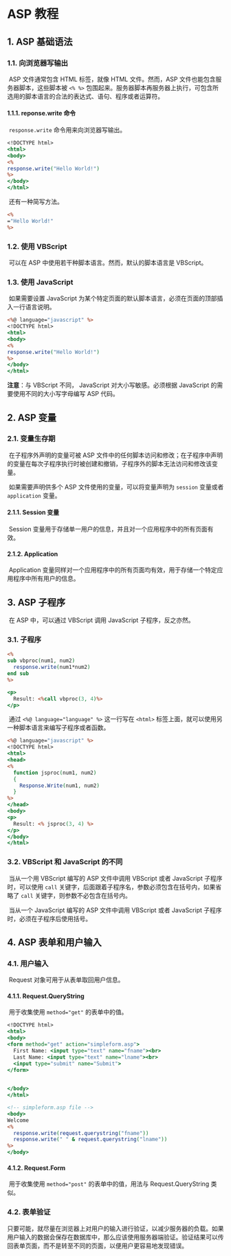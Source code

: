 # ASP 教程

## 1. ASP 基础语法

### 1.1. 向浏览器写输出

​	ASP 文件通常包含 HTML 标签，就像 HTML 文件。然而，ASP 文件也能包含服务器脚本，这些脚本被 `<% %>` 包围起来。服务器脚本再服务器上执行，可包含所选用的脚本语言的合法的表达式、语句、程序或者运算符。

#### 1.1.1. reponse.write 命令

​	`response.write` 命令用来向浏览器写输出。

```asp
<!DOCTYPE html>
<html>
<body>
<%
response.write("Hello World!")
%>
</body>
</html>
```

​	还有一种简写方法。

```asp
<%
="Hello World!"
%>
```

### 1.2. 使用 VBScript

​	可以在 ASP 中使用若干种脚本语言。然而，默认的脚本语言是 VBScript。

### 1.3. 使用 JavaScript

​	如果需要设置 JavaScript 为某个特定页面的默认脚本语言，必须在页面的顶部插入一行语言说明。

```asp
<%@ language="javascript" %>
<!DOCTYPE html>
<html>
<body>
<%
response.write("Hello World!")
%>
</body>
</html>
```

**注意**：与 VBScript 不同， JavaScript 对大小写敏感。必须根据 JavaScript 的需要使用不同的大小写字母编写 ASP 代码。

## 2. ASP 变量

### 2.1. 变量生存期

​	在子程序外声明的变量可被 ASP 文件中的任何脚本访问和修改；在子程序中声明的变量在每次子程序执行时被创建和撤销，子程序外的脚本无法访问和修改该变量。

​	如果需要声明供多个 ASP 文件使用的变量，可以将变量声明为 `session` 变量或者 `application` 变量。

#### 2.1.1. Session 变量

​	Session 变量用于存储单一用户的信息，并且对一个应用程序中的所有页面有效。

#### 2.1.2. Application

​	Application 变量同样对一个应用程序中的所有页面均有效，用于存储一个特定应用程序中所有用户的信息。

## 3. ASP 子程序

​	在 ASP 中，可以通过 VBScript 调用 JavaScript 子程序，反之亦然。

### 3.1. 子程序

```asp
<%
sub vbproc(num1, num2)
  response.write(num1*num2)
end sub
%>

<p>
  Result: <%call vbproc(3, 4)%>
</p>
```

​	通过 `<%@ language="language" %>` 这一行写在 `<html>` 标签上面，就可以使用另一种脚本语言来编写子程序或者函数。

```asp
<%@ language="javascript" %>
<!DOCTYPE html>
<html>
<head>
<%
  function jsproc(num1, num2)
  {
    Response.Write(num1, num2)
  }
%>
</head>
<body>
<p>
  Result: <% jsproc(3, 4) %>
</p>
</body>
</html>
```

### 3.2. VBScript 和 JavaScript 的不同

​	当从一个用 VBScript 编写的 ASP 文件中调用 VBScript 或者 JavaScript 子程序时，可以使用 `call` 关键字，后面跟着子程序名，参数必须包含在括号内，如果省略了 `call` 关键字，则参数不必包含在括号内。

​	当从一个 JavaScript 编写的 ASP 文件中调用 VBScript 或者 JavaScript 子程序时，必须在子程序后使用括号。

## 4. ASP 表单和用户输入

### 4.1. 用户输入

​	Request 对象可用于从表单取回用户信息。

#### 4.1.1. Request.QueryString

​	用于收集使用 `method="get"` 的表单中的值。

```asp
<!DOCTYPE html>
<html>
<body>
<form method="get" action="simpleform.asp">
  First Name: <input type="text" name="fname"><br>
  Last Name: <input type="text" name="lname"><br>
  <input type="submit" name="Submit">
</form>
  

</body>  
</html>

<!-- simpleform.asp file -->
<body>
Welcome
<%
  response.write(request.querystring("fname"))
  response.write(" " & request.querystring("lname"))
%>
</body>
```

#### 4.1.2. Request.Form

​	用于收集使用 `method="post"` 的表单中的值，用法与 Request.QueryString 类似。

### 4.2. 表单验证

​	只要可能，就尽量在浏览器上对用户的输入进行验证，以减少服务器的负载。如果用户输入的数据会保存在数据库中，那么应该使用服务器端验证。验证结果可以传回表单页面，而不是转至不同的页面，以便用户更容易地发现错误。























